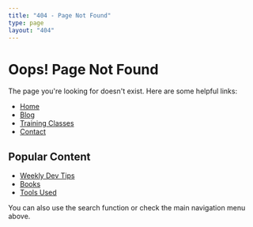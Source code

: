 ```yaml
---
title: "404 - Page Not Found"
type: page
layout: "404"
---
```


# Oops! Page Not Found

The page you're looking for doesn't exist. Here are some helpful links:

- [Home](/)
- [Blog](/blog)
- [Training Classes](/training-classes)
- [Contact](/contact-us)

## Popular Content

- [Weekly Dev Tips](/tips)
- [Books](/books)
- [Tools Used](/tools-used)

You can also use the search function or check the main navigation menu above.